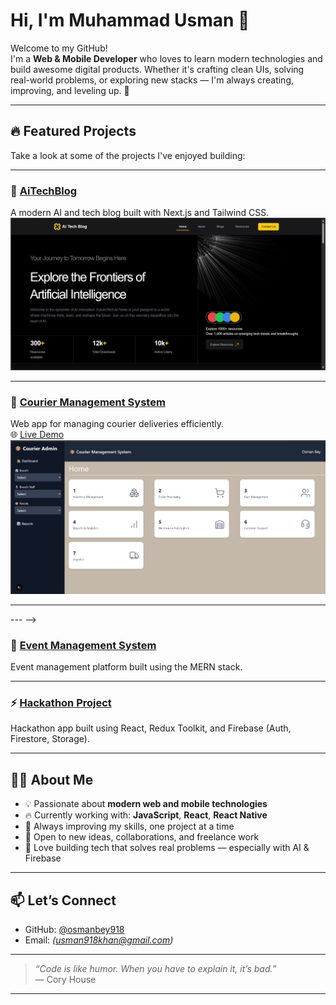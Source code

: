 # Hi, I'm Muhammad Usman 👋

Welcome to my GitHub!  
I'm a **Web & Mobile Developer** who loves to learn modern technologies and build awesome digital products. Whether it's crafting clean UIs, solving real-world problems, or exploring new stacks — I'm always creating, improving, and leveling up. 🚀

---

## 🔥 Featured Projects

Take a look at some of the projects I've enjoyed building:

---

### 🧠 [AiTechBlog](https://github.com/osmanbey918/AiTechBlog)  
A modern AI and tech blog built with Next.js and Tailwind CSS.  
![AiTechBlog Screenshot](./public/home-ss.png)

---

### 🚚 [Courier Management System](https://github.com/osmanbey918/courier-management-system)  
Web app for managing courier deliveries efficiently.  
🌐 [Live Demo](https://courier-management-system-iota.vercel.app)  
![Courier Screenshot](./public/courierX.png)

---

<!-- ### 📱 [Feeds App with Firebase](https://github.com/osmanbey918/feedsApp-with-firebase)  
A lightweight social feeds app powered by Firebase backend.  
<!-- ![Feeds App Screenshot](your-image-link) -->

--- -->

### 🎉 [Event Management System](https://github.com/osmanbey918/final-hackathon-SMIT)  
Event management platform built using the MERN stack.  
<!-- ![Event Screenshot](your-image-link) -->

---

### ⚡ [Hackathon Project](https://github.com/osmanbey918/Hackathon)  
Hackathon app built using React, Redux Toolkit, and Firebase (Auth, Firestore, Storage).  
<!-- ![Hackathon Screenshot](your-image-link) -->

---

## 👨‍💻 About Me

- 💡 Passionate about **modern web and mobile technologies**
- 🔥 Currently working with: **JavaScript**, **React**, **React Native**
- 🎯 Always improving my skills, one project at a time
- 🤝 Open to new ideas, collaborations, and freelance work
- 🧠 Love building tech that solves real problems — especially with AI & Firebase

---

## 📫 Let’s Connect

- GitHub: [@osmanbey918](https://github.com/musman918)
- Email: *(usman918khan@gmail.com)*

---

> _“Code is like humor. When you have to explain it, it’s bad.”_  
> — Cory House

---

<!--
⚠️ Tip: Upload project screenshots and replace the placeholder image links above.
See all my repos here: https://github.com/osmanbey918?tab=repositories
-->
